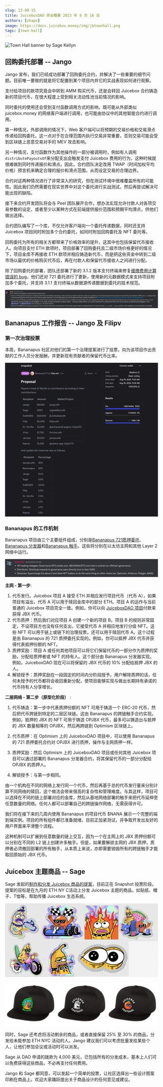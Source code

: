 ```yaml
---
slug: 23-08-15
title: JuiceboxDAO 周会概要 2023 年 8 月 16 日
authors: [zhape]
image: https://docs.juicebox.money/img/jbtownhall.png
tags: [town-hall]
---
```


![Town Hall banner by Sage Kellyn](https://docs.juicebox.money/img/jbtownhall.png)

## 回购委托部署 -- Jango

Jango 宣布，我们已经成功部署了回购委托合约，并解决了一些重要的细节问题。目前唯一要做的就是将它配置到某个项目内并它的实战表现如何进行观察。

支付给项目的款项究竟会中转到 AMM 购买代币，还是会转回 Juicebox 合约铸造新的项目代币，在很大程度上受到相关流动性池当前情况的影响。

同时委托的使用还会受到支付函数调用方式的影响，既可能从外部类似 juicebox.money 的网络客户端进行调用，也可能由协议中的其他智能合约进行调用。

第一种情况，外部调用的情况下，Web 客户端可以将预期的交易价格和交易滑点传递给回购委托，这一点对于在合理范围内执行交易非常重要，否则交易可能会受到区块链上恶意交易对手的 MEV 攻击影响。

另一种情况，支付函数作为其他操作的一部分被调用时，例如有人调用 `distributePayoutsOf`来分配支出会触发支付 Juicebox 费用的行为，这种时候就很难做到同时传递报价和滑点。因此，合约团队决定改用 TWAP（时间加权平均价格）预言机来确定合理的报价和滑点范围，从而设定交易的合理边界。

合约对这两种情况进行了非常深入的研究，但在测试环境中很难覆盖所有的可能性。因此我们仍然需要在现实世界中对这个委托进行实战测试，然后再尝试解决可能出现的缺陷。

接下来合约开发团队将会与 Peel 团队展开合作，想办法实现允许付款人对各项交易参数的设定，或者至少以某种方式在前端提供报价范围和预期平均滑点，供他们做出选择。

合约团队编写了一个库，不仅允许客户端向一个委托传递数据，同时还支持 Juicebox 项目同时附加多个合约委托，如同时附加回购委托及 NFT 委托等。

回购委托为所有的相关方都带来了价格效率的提升，这其中也包括保留代币接收人。向项目支付 ETH 款项时，项目部署了回购委托且二级市场价格更好的情况下，项目金库不再接收 ETH 款项并相应铸造新代币，而是把这些资金中转到二级市场以最优的价格购买代币后，再在付款人和保留代币接收人之间进行分配。

除了回购委托的部署，团队还部署了新的 3.1.2 版本支付终端来修复[缓缴费用计算错误的 bug](https://docs.juicebox.money/dev/resources/post-mortem/2023-07-24/)。他们还对 721 委托进行了更新，使用新的元数据模式来支持项目附加多个委托，并支持 3.1.1 支付终端从数据源传递数据到委托的技术规范。

![payment terminal 3.1.2 and 721 delegate that supports multiple attchment](bbd_721_delegate.png)



## Bananapus 工作报告 -- Jango 及 Filipv

### 第一次治理投票

本周，Bananapus 社区对他们的第一个治理提案进行了投票，向为该项目作出贡献的工作人员分发报酬，并更新现有贡献者的保留代币比率。

![Bananapus's first governance proposal](bananapus_1st_prop.png)

### Bananapus 的工作机制

Bananapus 项目由三个主要组件组成，分别是[Bananapus 721质押委托](https://github.com/Bananapus/bananapus-721-staking-delegate/tree/feat/concept)、[Bananapus 分发器](https://github.com/Bananapus/bananapus-distributor/tree/juice-distributor-alt)和[Bananapus 触手](https://github.com/Bananapus/bananapus-tentacles)。这些将分别在以太坊主网和其他 Layer 2 网络中运行。

![0xBA5ED's explanation of components](bananapus_components.png)

**主网 - 第一步**:

1. 代币发行。Juicebox 项目 A 接受 ETH 并相应发行项目代币（代币 A），如果项目有溢出，代币 A 可以用于赎回金库中的部分 ETH。项目 A 的运作与当前普通的 Juicebox 项目完全一致。例如，你可以向 [JuiceboxDAO 项目](https://juicebox.money/@juicebox)付款来获得 JBX 代币。
2. 代币质押：然后我们对应项目 A 创建一个新的项目 B。项目 B 的规则非常固定，不设项目方也没有任何支出，它接受代币 A 并相应地发行分级 NFT。这些 NFT 可以用于链上或链下的治理投票，还可以用于赎回代币 A。这个过程是由 Bananapus 的 721 质押委托实现的。例如，你可以抵押 JBX 代币并获得代表抵押份额的 NFT。
3. 质押奖励：项目 A 或任何其他项目可以将它们保留代币的一部分作为质押的奖励，分配给质押者或 NFT 的持有人。这个部分由 Bananapus 分发器实现。例如，JuiceboxDAO 现在可以将保留的 JBX 代币的 10% 分配给抵押 JBX 的人。
4. 解锁授予：质押奖励在一段固定的时间内分阶段授予。用户解除质押的话，任何未授予的代币都将会收回重新分配，使项目能够实现与做出长期持有承诺的代币持有人分享增长。

**二层网络 - 第二步（原型化阶段）** :

1. 代币铸造：第一步中代表质押份额的 NFT 可用于铸造一个 ERC-20 代币，然后把代币跨链到特定的二层区块链。这由 Bananapus 的跨链触手合约实现。例如，抵押的 JBX 的 NFT 可用于铸造 OPJBX 代币，最多可以铸造出与抵押的 JBX 数量相等的 OPJBX，然后再跨链到 Optimism 区块链上。

2. 代币质押：在 Optimism 上的 JuiceboxDAO 项目中，可以使用 Bananapus 的 721 质押委托合约对 OPJBX 进行质押，操作与主网质押一样。

3. 质押奖励：然后 Optimism 上的 JuiceboxDAO 项目或任何其他 Juicebox 项目可以通过部署的 Bananapus 分发器合约，将其保留代币的一部分分配给 OPJBX 的质押人。

4. 解锁授予：与第一步相同。

由一个机构在不同的网络上发行同一个代币，然后再基于总的代币发行量来分别计算不同网络的赎回，这个做法会带来很高的复杂性和管理难度。与其这样，项目可以选择在不同的链上部署对应的金库，然后从基地网络部署的触手来把代币延伸至任意数量的网络。任何人都可以部署自己的跨链操作网络，无需获得许可。

我们将在接下来的几周内使用 Bananapus 的项目代币 $NANA 展示一个完整的端到端实例。项目的所有组件都已准备就绪，目前正加紧测试，并争取开发出友好的用户界面来平滑整个流程。

这种机制可以扩展到任意数量的链上交互，因为一个在主网上的 JBX 质押份额可以分别在不同的 L2 链上创建许多触手。但是，如果要解锁主网的 JBX 质押，质押者必须撤回部署的所有触手，从本质上来说，亦即需要销毁所有的跨链触手才能取回原始的 JBX 代币。

## Juicebox 主题商品 -- Sage

Sage 发起的[制作和分发 Juicebox 商品的提案](https://www.jbdao.org/s/juicebox/422)，目前正在 Snapshot 投票阶段。提案的目标是在九月的 ETH NY C活动上分发 Juicebox 主题的商品，如贴纸、帽子、T恤等，帮助传播 Juicebox 生态系统。

![JB merch stickers by Sage](JB_merch_stickers.png)

![JB merch caps by Sage](JB_merch_caps.jpeg)

同时，Sage 还考虑将活动剩余的商品，或者直接保留 25% 至 30% 的商品，分发给未能参加 ETH NYC 活动的人。Jango 建议我们可以考虑批量发给某些个人，让他们参加会议或活动时可以派发。

Sage 从 DAO 申请的拨款为 4,000 美元，已包括所有的分发成本，基本上人们可以免费获得这些商品，不必再支付任何费用。

Jango 和 Sage 都同意，可以发起一个简单的投票，让社区选择出一些设计图案印刷在商品上。欢迎大家踊跃提出关于商品设计的任何意见或建议。
